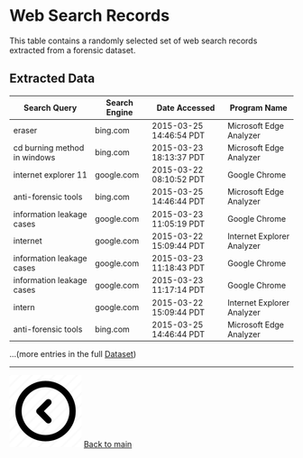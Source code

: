 # Web Search Records

This table contains a randomly selected set of web search records extracted from a forensic dataset.

## Extracted Data

| Search Query | Search Engine | Date Accessed | Program Name |
|--------------|--------------|--------------|-------------|
| eraser | bing.com | 2015-03-25 14:46:54 PDT | Microsoft Edge Analyzer |
| cd burning method in windows | bing.com | 2015-03-23 18:13:37 PDT | Microsoft Edge Analyzer |
| internet explorer 11 | google.com | 2015-03-22 08:10:52 PDT | Google Chrome |
| anti-forensic tools | bing.com | 2015-03-25 14:46:44 PDT | Microsoft Edge Analyzer |
| information leakage cases | google.com | 2015-03-23 11:05:19 PDT | Google Chrome |
| internet | google.com | 2015-03-22 15:09:44 PDT | Internet Explorer Analyzer |
| information leakage cases | google.com | 2015-03-23 11:18:43 PDT | Google Chrome |
| information leakage cases | google.com | 2015-03-23 11:17:14 PDT | Google Chrome |
| intern | google.com | 2015-03-22 15:09:44 PDT | Internet Explorer Analyzer |
| anti-forensic tools | bing.com | 2015-03-25 14:46:44 PDT | Microsoft Edge Analyzer |

...(more entries in the full [Dataset](/dataset/WebHistory.csv))


---
[![Back to main](/img/BackBtn.png)](/README.md)
[Back to main](/README.md)

